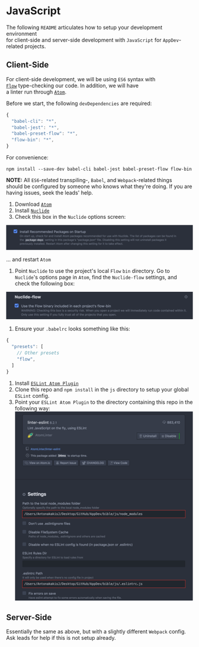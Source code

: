 # JavaScript

The following `README` articulates how to setup your development environment  
for client-side and server-side development with `JavaScript` for `AppDev`-  
related projects.

## Client-Side

For client-side development, we will be using `ES6` syntax with  
[`Flow`](https://flow.org/) type-checking our code.  In addition, we will have  
a linter run through [`Atom`](https://atom.io/).

Before we start, the following `devDependencies` are required:

```javascript
{
  "babel-cli": "*",
  "babel-jest": "*",
  "babel-preset-flow": "*",
  "flow-bin": "*",
}
```

For convenience:

```
npm install --save-dev babel-cli babel-jest babel-preset-flow flow-bin
```

**NOTE:** All `ES6`-related transpiling-, `Babel`, and `Webpack`-related things  
should be configured by someone who knows what they're doing.  If you are  
having issues, seek the leads' help.

1. Download [`Atom`](https://atom.io/)
2. Install [`Nuclide`](https://nuclide.io/)
3. Check this box in the `Nuclide` options screen:

![Install Recommended Packages](img/install-recommended-packages.png)

... and restart `Atom`

1. Point `Nuclide` to use the project's local `Flow` `bin` directory.  Go to
   `Nuclide`'s options page in `Atom`, find the `Nuclide-flow` settings, and check
   the following box:

![Nuclide Flow](img/nuclide-flow.png)

1. Ensure your `.babelrc` looks something like this:

```javascript
{
  "presets": [
    // Other presets
    "flow",
  ]
}
```

1. Install [`ESLint Atom Plugin`](https://github.com/AtomLinter/linter-eslint)
2. Clone this repo and `npm install` in the `js` directory to setup your global
   `ESLint` config.
3. Point your `ESLint Atom Plugin` to the directory containing this repo in the
   following way:
   ![ESLint Atom Config](img/eslint-atom.png)

## Server-Side

Essentially the same as above, but with a slightly different `Webpack` config.  
Ask leads for help if this is not setup already.

